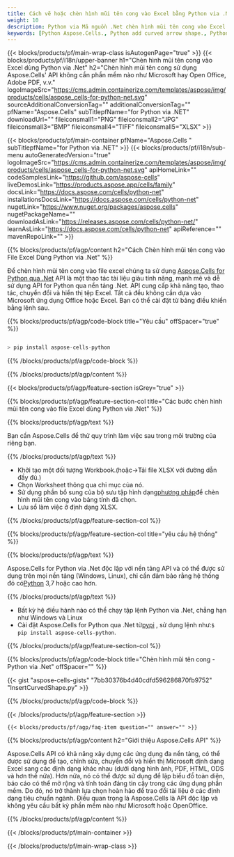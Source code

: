 ```yaml
---
title: Cách vẽ hoặc chèn hình mũi tên cong vào Excel bằng Python via .Net
weight: 10
description: Python via Mã nguồn .Net chèn hình mũi tên cong vào Excel.
keywords: [Python Aspose.Cells., Python add curved arrow shape., Python insert curved arrow shape., Python create curved arrow shape]
---
```

{{< blocks/products/pf/main-wrap-class isAutogenPage="true" >}}
{{< blocks/products/pf/i18n/upper-banner h1="Chèn hình mũi tên cong vào Excel dùng Python via .Net" h2="Chèn hình mũi tên cong sử dụng Aspose.Cells\' API không cần phần mềm nào như Microsoft hay Open Office, Adobe PDF, v.v." logoImageSrc="https://cms.admin.containerize.com/templates/aspose/img/products/cells/aspose_cells-for-python-net.svg" sourceAdditionalConversionTag="" additionalConversionTag="" pfName="Aspose.Cells" subTitlepfName="for Python via .NET" downloadUrl="" fileiconsmall1="PNG" fileiconsmall2="JPG" fileiconsmall3="BMP" fileiconsmall4="TIFF" fileiconsmall5="XLSX" >}}

{{< blocks/products/pf/main-container pfName="Aspose.Cells " subTitlepfName="for Python via .NET" >}}
{{< blocks/products/pf/i18n/sub-menu autoGeneratedVersion="true" logoImageSrc="https://cms.admin.containerize.com/templates/aspose/img/products/cells/aspose_cells-for-python-net.svg" apiHomeLink="" codeSamplesLink="https://github.com/aspose-cells" liveDemosLink="https://products.aspose.app/cells/family" docsLink="https://docs.aspose.com/cells/python-net" installationsDocsLink="https://docs.aspose.com/cells/python-net" nugetLink="https://www.nuget.org/packages/aspose.cells" nugetPackageName="" downloadAsLink="https://releases.aspose.com/cells/python-net/" learnAsLink="https://docs.aspose.com/cells/python-net" apiReference="" mavenRepoLink="" >}}

{{% blocks/products/pf/agp/content h2="Cách Chèn hình mũi tên cong vào File Excel Dùng Python via .Net" %}}

 Để chèn hình mũi tên cong vào file excel chúng ta sử dụng
 [Aspose.Cells for Python qua .Net](https://pypi.org/project/aspose-cells-python/) 
 API là một thao tác tài liệu giàu tính năng, mạnh mẽ và dễ sử dụng API for Python qua nền tảng .Net. API cung cấp khả năng tạo, thao tác, chuyển đổi và hiển thị tệp Excel. Tất cả đều không cần dựa vào Microsoft ứng dụng Office hoặc Excel. Bạn có thể cài đặt từ bảng điều khiển bằng lệnh sau.

{{% blocks/products/pf/agp/code-block title="Yêu cầu" offSpacer="true" %}}

```cs

> pip install aspose-cells-python

```

{{% /blocks/products/pf/agp/code-block %}}

{{% /blocks/products/pf/agp/content %}}

{{< blocks/products/pf/agp/feature-section isGrey="true" >}}

{{% blocks/products/pf/agp/feature-section-col title="Các bước chèn hình mũi tên cong vào file Excel dùng Python via .Net" %}}

{{% blocks/products/pf/agp/text %}}

Bạn cần Aspose.Cells để thử quy trình làm việc sau trong môi trường của riêng bạn.

{{% /blocks/products/pf/agp/text %}}

+ Khởi tạo một đối tượng Workbook.(hoặc->Tải file XLSX với đường dẫn đầy đủ.)
+ Chọn Worksheet thông qua chỉ mục của nó.
 + Sử dụng phần bổ sung của bộ sưu tập hình dạng[phương pháp](https://reference.aspose.com/cells/python-net/aspose.cells.drawing/shapecollection/add_auto_shape/#AutoShapeType-int-int-int-int-int-int)để chèn hình mũi tên cong vào bảng tính đã chọn.
+ Lưu sổ làm việc ở định dạng XLSX.

{{% /blocks/products/pf/agp/feature-section-col %}}

{{% blocks/products/pf/agp/feature-section-col title="yêu cầu hệ thống" %}}

{{% blocks/products/pf/agp/text %}}

 Aspose.Cells for Python via .Net độc lập với nền tảng API và có thể được sử dụng trên mọi nền tảng (Windows, Linux), chỉ cần đảm bảo rằng hệ thống đó có[Python](https://www.python.org/downloads/) 3,7 hoặc cao hơn.
 
{{% /blocks/products/pf/agp/text %}}

-  Bất kỳ hệ điều hành nào có thể chạy tập lệnh Python via .Net, chẳng hạn như Windows và Linux
-  Cài đặt Aspose.Cells for Python qua .Net từ<a href="https://pypi.org/project/aspose-cells-python/">pypi</a> , sử dụng lệnh như:<code>$ pip install aspose-cells-python</code>.

{{% /blocks/products/pf/agp/feature-section-col %}}

{{% blocks/products/pf/agp/code-block title="Chèn hình mũi tên cong - Python via .Net" offSpacer="" %}}

{{< gist "aspose-cells-gists" "7bb30376b4d40cdfd596286870fb9752" "InsertCurvedShape.py" >}}

{{% /blocks/products/pf/agp/code-block %}}

{{< /blocks/products/pf/agp/feature-section >}}

    {{< blocks/products/pf/agp/faq-item question="" answer="" >}}
 

<!-- aboutfile Starts -->

{{% blocks/products/pf/agp/content h2="Giới thiệu Aspose.Cells API" %}}

Aspose.Cells API có khả năng xây dựng các ứng dụng đa nền tảng, có thể được sử dụng để tạo, chỉnh sửa, chuyển đổi và hiển thị Microsoft định dạng Excel sang các định dạng khác nhau (dưới dạng hình ảnh, PDF, HTML, ODS và hơn thế nữa). Hơn nữa, nó có thể được sử dụng để lập biểu đồ toàn diện, báo cáo có thể mở rộng và tính toán đáng tin cậy trong các ứng dụng phần mềm. Do đó, nó trở thành lựa chọn hoàn hảo để trao đổi tài liệu ở các định dạng tiêu chuẩn ngành. Điều quan trọng là Aspose.Cells là API độc lập và không yêu cầu bất kỳ phần mềm nào như Microsoft hoặc OpenOffice.

{{% /blocks/products/pf/agp/content %}}



<!-- aboutfile Ends -->
<!--
{{< blocks/products/pf/agp/other-supported-section title="Other Supported Splitting Formats" subTitle="Using Python, One can also split large file into chunks of many other file formats including." >}}

{{< blocks/products/pf/agp/other-supported-section-item href="https://products.aspose.com/cells/net/splitter/ods/" name="ODS" description="OpenDocument Spreadsheet File" >}}
{{< blocks/products/pf/agp/other-supported-section-item href="https://products.aspose.com/cells/net/splitter/xls/" name="XLS" description="Excel Binary Format" >}}
{{< blocks/products/pf/agp/other-supported-section-item href="https://products.aspose.com/cells/net/splitter/xlsb/" name="XLSB" description="Binary Excel Workbook File" >}}
{{< blocks/products/pf/agp/other-supported-section-item href="https://products.aspose.com/cells/net/splitter/xlsm/" name="XLSM" description="Spreasheet File" >}}

{{< /blocks/products/pf/agp/other-supported-section >}}

-->

{{< /blocks/products/pf/main-container >}}
    
{{< /blocks/products/pf/main-wrap-class >}}
